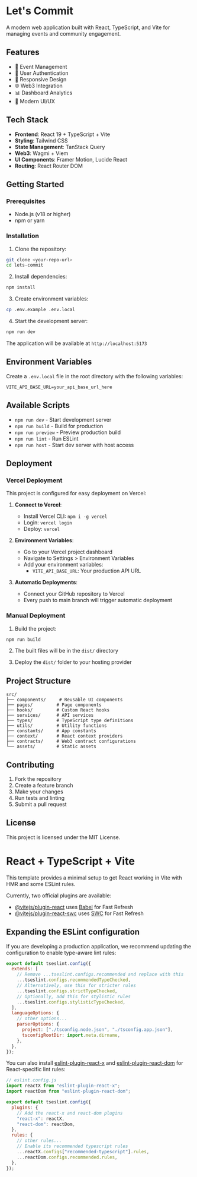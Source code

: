 # Let's Commit

A modern web application built with React, TypeScript, and Vite for managing events and community engagement.

## Features

- 🎯 Event Management
- 🔐 User Authentication
- 📱 Responsive Design
- 🌐 Web3 Integration
- 📊 Dashboard Analytics
- 🎨 Modern UI/UX

## Tech Stack

- **Frontend**: React 19 + TypeScript + Vite
- **Styling**: Tailwind CSS
- **State Management**: TanStack Query
- **Web3**: Wagmi + Viem
- **UI Components**: Framer Motion, Lucide React
- **Routing**: React Router DOM

## Getting Started

### Prerequisites

- Node.js (v18 or higher)
- npm or yarn

### Installation

1. Clone the repository:

```bash
git clone <your-repo-url>
cd lets-commit
```

2. Install dependencies:

```bash
npm install
```

3. Create environment variables:

```bash
cp .env.example .env.local
```

4. Start the development server:

```bash
npm run dev
```

The application will be available at `http://localhost:5173`

## Environment Variables

Create a `.env.local` file in the root directory with the following variables:

```env
VITE_API_BASE_URL=your_api_base_url_here
```

## Available Scripts

- `npm run dev` - Start development server
- `npm run build` - Build for production
- `npm run preview` - Preview production build
- `npm run lint` - Run ESLint
- `npm run host` - Start dev server with host access

## Deployment

### Vercel Deployment

This project is configured for easy deployment on Vercel:

1. **Connect to Vercel**:

   - Install Vercel CLI: `npm i -g vercel`
   - Login: `vercel login`
   - Deploy: `vercel`

2. **Environment Variables**:

   - Go to your Vercel project dashboard
   - Navigate to Settings > Environment Variables
   - Add your environment variables:
     - `VITE_API_BASE_URL`: Your production API URL

3. **Automatic Deployments**:
   - Connect your GitHub repository to Vercel
   - Every push to main branch will trigger automatic deployment

### Manual Deployment

1. Build the project:

```bash
npm run build
```

2. The built files will be in the `dist/` directory

3. Deploy the `dist/` folder to your hosting provider

## Project Structure

```
src/
├── components/     # Reusable UI components
├── pages/         # Page components
├── hooks/         # Custom React hooks
├── services/      # API services
├── types/         # TypeScript type definitions
├── utils/         # Utility functions
├── constants/     # App constants
├── context/       # React context providers
├── contracts/     # Web3 contract configurations
└── assets/        # Static assets
```

## Contributing

1. Fork the repository
2. Create a feature branch
3. Make your changes
4. Run tests and linting
5. Submit a pull request

## License

This project is licensed under the MIT License.

# React + TypeScript + Vite

This template provides a minimal setup to get React working in Vite with HMR and some ESLint rules.

Currently, two official plugins are available:

- [@vitejs/plugin-react](https://github.com/vitejs/vite-plugin-react/blob/main/packages/plugin-react/README.md) uses [Babel](https://babeljs.io/) for Fast Refresh
- [@vitejs/plugin-react-swc](https://github.com/vitejs/vite-plugin-react-swc) uses [SWC](https://swc.rs/) for Fast Refresh

## Expanding the ESLint configuration

If you are developing a production application, we recommend updating the configuration to enable type-aware lint rules:

```js
export default tseslint.config({
  extends: [
    // Remove ...tseslint.configs.recommended and replace with this
    ...tseslint.configs.recommendedTypeChecked,
    // Alternatively, use this for stricter rules
    ...tseslint.configs.strictTypeChecked,
    // Optionally, add this for stylistic rules
    ...tseslint.configs.stylisticTypeChecked,
  ],
  languageOptions: {
    // other options...
    parserOptions: {
      project: ["./tsconfig.node.json", "./tsconfig.app.json"],
      tsconfigRootDir: import.meta.dirname,
    },
  },
});
```

You can also install [eslint-plugin-react-x](https://github.com/Rel1cx/eslint-react/tree/main/packages/plugins/eslint-plugin-react-x) and [eslint-plugin-react-dom](https://github.com/Rel1cx/eslint-react/tree/main/packages/plugins/eslint-plugin-react-dom) for React-specific lint rules:

```js
// eslint.config.js
import reactX from "eslint-plugin-react-x";
import reactDom from "eslint-plugin-react-dom";

export default tseslint.config({
  plugins: {
    // Add the react-x and react-dom plugins
    "react-x": reactX,
    "react-dom": reactDom,
  },
  rules: {
    // other rules...
    // Enable its recommended typescript rules
    ...reactX.configs["recommended-typescript"].rules,
    ...reactDom.configs.recommended.rules,
  },
});
```
